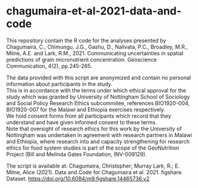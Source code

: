# chagumaira-et-al-2021-data-and-code
This repository contain the R code for the analyses presented by Chagumaira, C., Chimungu, J.G., Gashu, D., Nalivata, P.C., Broadley, M.R., Milne, A.E. and Lark, R.M., 2021. 
Communicating uncertainties in spatial predictions of grain micronutrient concentration. Geoscience Communication, 4(2), pp.245-265.

The data provided with this script are anonymized and contain no personal information about participants in the study.  
This is in accordance with the terms under which ethical approval  for the study which was granted by University of Nottingham School of Sociology and Social Policy Research Ethics subcommitee, references BIO1920-004, BIO1920-007 for the Malawi  and Ethiopia exercises respectively.  
We hold consent forms from all participants which record that they understand and have given informed consent to these terms.  
Note that  oversight of research ethics for this work by the University of Nottingham was undertaken in agreement with research partners in Malawi and Ethiopia, where research into and capacity strengthening for research ethics for food system studies is part of the scope of the GeoNutrition Project (Bill and Melinda Gates Foundation, INV-009129).

The script is available at: Chagumaira, Christopher; Murray Lark, R.; E. Milne, Alice (2021). Data and Code for Chagumaira et al. 2021. figshare. Dataset. https://doi.org/10.6084/m9.figshare.14465736.v2
